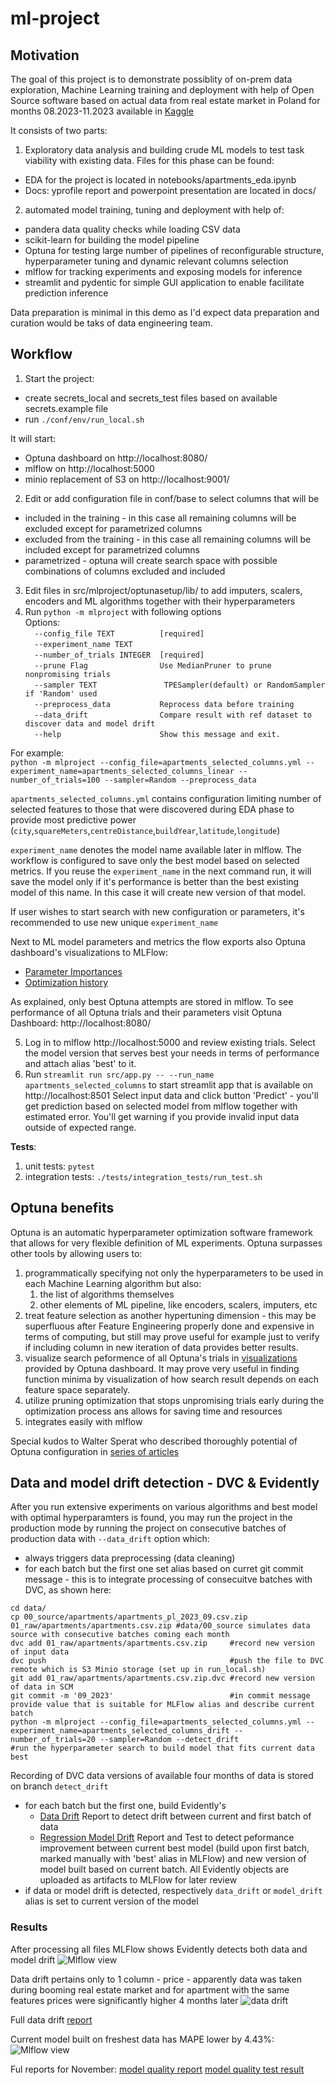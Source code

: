 # ml-project

## Motivation

The goal of this project is to demonstrate possiblity of on-prem data exploration, Machine Learning training and deployment with help of Open Source software based on actual data from real estate market in Poland for months 08.2023-11.2023 available in [Kaggle](https://www.kaggle.com/code/krzysztofjamroz/apartment-for-sale-in-poland-data-analysis/input)

It consists of two parts:
1. Exploratory data analysis and building crude ML models to test task viability with existing data. Files for this phase can be found:
* EDA for the project is located in notebooks/apartments_eda.ipynb
* Docs: yprofile report and powerpoint presentation are located in docs/

2. automated model training, tuning and deployment with help of:
  * pandera data quality checks while loading CSV data
  * scikit-learn for building the model pipeline
  * Optuna for testing large number of pipelines of reconfigurable structure, hyperparameter tuning and dynamic relevant columns selection
  * mlflow for tracking experiments and exposing models for inference
  * streamlit and pydentic for simple GUI application to enable facilitate prediction inference

Data preparation is minimal in this demo as I'd expect data preparation and curation would be taks of data engineering team.

## Workflow

1. Start the project:
* create secrets_local and secrets_test files based on available secrets.example file
* run `./conf/env/run_local.sh`

It will start:
* Optuna dashboard on http://localhost:8080/
* mlflow on           http://localhost:5000
* minio replacement of S3 on http://localhost:9001/

2. Edit or add configuration file in conf/base to select columns that will be
  * included in the training - in this case all remaining columns will be excluded except for parametrized columns
  * excluded from the training - in this case all remaining columns will be included except for parametrized columns
  * parametrized - optuna will create search space with possible combinations of columns excluded and included

3. Edit files in src/mlproject/optunasetup/lib/ to add imputers, scalers, encoders and ML algorithms together with their hyperparameters
4. Run `python -m mlproject` with following options\
Options:\
`  --config_file TEXT          [required]`\
`  --experiment_name TEXT`\
`  --number_of_trials INTEGER  [required]`\
`  --prune Flag                Use MedianPruner to prune nonpromising trials`\
`  --sampler TEXT               TPESampler(default) or RandomSampler if 'Random' used`\
`  --preprocess_data           Reprocess data before training`\
`  --data_drift                Compare result with ref dataset to discover data and model drift`\
`  --help                      Show this message and exit.`

For example:\
`python -m mlproject --config_file=apartments_selected_columns.yml --experiment_name=apartments_selected_columns_linear --number_of_trials=100 --sampler=Random --preprocess_data`

`apartments_selected_columns.yml` contains configuration limiting number of selected features to those that were discovered during EDA phase to provide most predictive power (`city`,`squareMeters`,`centreDistance`,`buildYear`,`latitude`,`longitude`)

`experiment_name` denotes the model name available later in mlflow. The workflow is configured to save only the best model based on selected metrics. If you reuse the `experiment_name` in the next command run, it will save the model only if it's performance is better than the best existing model of this name. In this case it will create new version of that model.

If user wishes to start search with new configuration or parameters, it's recommended to use new unique `experiment_name`

Next to ML model parameters and metrics the flow exports also Optuna dashboard's visualizations to MLFlow:
* [Parameter Importances](https://optuna.readthedocs.io/en/v2.0.0/reference/generated/optuna.visualization.plot_param_importances.html)
* [Optimization history](https://optuna.readthedocs.io/en/stable/reference/visualization/generated/optuna.visualization.plot_optimization_history.html)

As explained, only best Optuna attempts are stored in mlflow. To see performance of all Optuna trials and their parameters visit Optuna Dashboard: http://localhost:8080/

5. Log in to mlflow http://localhost:5000 and review existing trials. Select the model version that serves best your needs in terms of performance and attach alias 'best' to it.
6. Run `streamlit run src/app.py -- --run_name apartments_selected_columns` to start streamlit app that is available on http://localhost:8501
Select input data and click button 'Predict' - you'll get prediction based on selected model from mlflow together with estimated error.
You'll get warning if you provide invalid input data outside of expected range.

**Tests**:
1. unit tests: `pytest`
2. integration tests: `./tests/integration_tests/run_test.sh`

## Optuna benefits

Optuna is an automatic hyperparameter optimization software framework that allows for very flexible definition of ML experiments. Optuna surpasses other tools by allowing users to:
1. programmatically specifying not only the hyperparameters to be used in each Machine Learning algorithm but also:
   1. the list of algorithms themselves
   2. other elements of ML pipeline, like encoders, scalers, imputers, etc
2. treat feature selection as another hypertuning dimension - this may be superfluous after Feature Engineering properly done and expensive in terms of computing, but still may prove useful for example just to verify if including column in new iteration of data provides better results.
3. visualize search peformence of all Optuna's trials in [visualizations](https://optuna.readthedocs.io/en/stable/reference/visualization/index.html) provided by Optuna dashboard. It may prove very useful in finding function minima by visualization of how search result depends on each feature space separately.
4. utilize pruning optimization that stops unpromising trials early during the optimization process ans allows for saving time and resources
5. integrates easily with mlflow

Special kudos to Walter Sperat who described thoroughly potential of Optuna configuration in [series of articles](https://medium.com/@walter_sperat/using-optuna-with-sklearn-the-right-way-part-1-6b4ad0ab2451)

## Data and model drift detection - DVC & Evidently

After you run extensive experiments on various algorithms and best model with optimal hyperparamters is found, you may run the project in the production mode by running the project on consecutive batches of production data with `--data_drift` option which:
* always triggers data preprocessing (data cleaning)
*  for each batch but the first one set alias based on curret git commit message - this is to integrate processing of consecuitve batches with DVC, as shown here:
```
cd data/
cp 00_source/apartments/apartments_pl_2023_09.csv.zip 01_raw/apartments/apartments.csv.zip #data/00_source simulates data source with consecutive batches coming each month
dvc add 01_raw/apartments/apartments.csv.zip     #record new version of input data
dvc push                                         #push the file to DVC remote which is S3 Minio storage (set up in run_local.sh)
git add 01_raw/apartments/apartments.csv.zip.dvc #record new version of data in SCM
git commit -m '09_2023'                          #in commit message provide value that is suitable for MLFlow alias and describe current batch
python -m mlproject --config_file=apartments_selected_columns.yml --experiment_name=apartments_selected_columns_drift --number_of_trials=20 --sampler=Random --detect_drift                  #run the hyperparameter search to build model that fits current data best
`````
Recording of DVC data versions of available four months of data is stored on branch `detect_drift`
* for each batch but the first one, build Evidently's
  * [Data Drift](https://docs.evidentlyai.com/presets/data-drift) Report to detect drift between current and first batch of data
  * [Regression Model Drift](https://docs.evidentlyai.com/presets/reg-performance) Report and Test to detect peformance improvement between current best model (build upon first batch, marked manually with 'best' alias in MLFlow) and new version of model built based on current batch.
  All Evidently objects are uploaded as artifacts to MLFlow for later review
* if data or model drift is detected, respectively `data_drift` or `model_drift` alias is set to current version of the model

### Results
After processing all files MLFlow shows Evidently detects both data and model drift
![Mlflow view](./docs/evaluation/mlflow_nov_2023.png)

Data drift pertains only to 1 column - price - apparently data was taken during booming real estate market and for apartment with the same features prices were significantly higher 4 months later
![data drift](./docs/evaluation/data_drift.png)

Full data drift [report](./docs/evaluation/data_drift.html)

Current model built on freshest data has MAPE lower by 4.43%:
![Mlflow view](./docs/evaluation/model_drift.png)

Ful reports for November:
[model quality report](./docs/evaluation/regression_quality_report.html)
[model quality test result](./docs/evaluation/regression_quality_test.html)
